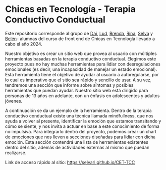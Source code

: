 # Chicas en Tecnología - Terapia Conductivo Conductual

Este repositorio corresponde al grupo de [Dai](https://github.com/Daianaost), [Lud](https://github.com/ludromero), [Brenda](https://github.com/torresardilesbrenda), [Rina](https://github.com/RinaSalazar), [Selva](https://github.com/selvarl) y [Belén](https://github.com/belupileci)- alumnas del curso de front end de Chicas en Tecnología llevado a cabo el año 2024.

Nuestro objetivo es crear un sitio web que provea al usuario con múltiples herramientas basadas en la terapia conductivo conductual. Elegimos este proyecto pues no hay muchas herramientas para lidiar con desregulaciones emocionales (es decir, una incapacidad de manejar un estado emocional). Esta herramienta tiene el objetivo de ayudar al usuario a autoregularse, por lo cual es imperativo que el sitio sea rápido y sencillo de usar. A su vez, tendremos una sección que informe sobre síntomas y posibles herramientas que puedan ayudar. Nuestro sitio web está dirigido para personas de 13 años en adelante, con un énfasis en adolescentes y adultos jóvenes.

A continuación se da un ejemplo de la herramienta. Dentro de la terapia conductivo conductual existe una técnica llamada mindfullness, que nos ayuda a volver al presente, identificar la emoción que estamos transitando y cómo se siente, y nos invita a actuar en base a este conocimiento de forma no impulsiva. Para integrarlo dentro del proyecto, podemos crear un chart de emociones que nos lleven a secciones diseñadas para lidiar con dicha emoción. Esta sección contendrá una lista de herramientas existentes dentro del sitio, además de actividades externas al mismo que puedan realizarse.

Link de acceso rápido al sitio: https://selvarl.github.io/CET-TCC
